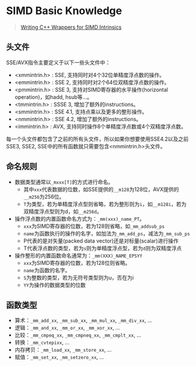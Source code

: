 # SIMD Basic Knowledge

> [Writing C++ Wrappers for SIMD Intrinsics](https://johanmabille.github.io/blog/2014/10/09/writing-c-plus-plus-wrappers-for-simd-intrinsics-1/)

## 头文件

SSE/AVX指令主要定义于以下一些头文件中：

* <xmmintrin.h> : SSE, 支持同时对4个32位单精度浮点数的操作。
* <emmintrin.h> : SSE 2, 支持同时对2个64位双精度浮点数的操作。
* <pmmintrin.h> : SSE 3, 支持对SIMD寄存器的水平操作(horizontal operation)，如hadd, hsub等...。
* <tmmintrin.h> : SSSE 3, 增加了额外的instructions。
* <smmintrin.h> : SSE 4.1, 支持点乘以及更多的整形操作。
* <nmmintrin.h> : SSE 4.2, 增加了额外的instructions。
* <immintrin.h> : AVX, 支持同时操作8个单精度浮点数或4个双精度浮点数。

每一个头文件都包含了之前的所有头文件，所以如果你想要使用SSE4.2以及之前SSE3, SSE2, SSE中的所有函数就只需要包含<nmmintrin.h>头文件。

## 命名规则

* 数据类型通常以`_mxxx[T]`的方式进行命名。
  * 其中`xxx`代表数据的位数，如SSE提供的`__m128`为128位，AVX提供的`__m256`为256位。
  * `T`为类型，若为单精度浮点型则省略，若为整形则为`i`，如`__m128i`，若为双精度浮点型则为d，如`__m256d`。
* 操作浮点数的内置函数命名方式为：`_mm(xxx)_name_PT`。 
  * `xxx`为SIMD寄存器的位数，若为128则省略，如`_mm_addsub_ps`
  * `name`为函数执行的操作的名字，如加法为`_mm_add_ps`，减法为`_mm_sub_ps`
  * P代表的是对矢量(packed data vector)还是对标量(scalar)进行操作
  * T代表浮点数的类型，若为`s`则为单精度浮点型，若为`d`则为双精度浮点
* 操作整形的内置函数命名通常为：`_mm(XXX)_NAME_EPSYY`
  * `xxx`为SIMD寄存器的位数，若为128位则省略。
  * `name`为函数的名字。
  * `S`为整数的类型，若为无符号类型则为u，否在为i
  * `YY`为操作的数据类型的位数

## 函数类型

* 算术：`_mm_add_xx`, `_mm_sub_xx`, `_mm_mul_xx`, `_mm_div_xx`, …
* 逻辑：`_mm_and_xx`, `_mm_or_xx`, `_mm_xor_xx`, …
* 比较：`_mm_cmpeq_xx`, `_mm_cmpneq_xx`, `_mm_cmplt_xx`, …
* 转换：`_mm_cvtepixx`, …
* 内存拷贝：`_mm_load_xx`, `_mm_store_xx`, …
* 赋值：`_mm_set_xx`, `_mm_setzero_xx`, …


